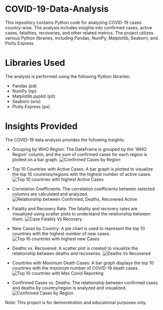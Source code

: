 # COVID-19-Data-Analysis
This repository contains Python code for analyzing COVID-19 cases country-wise. The analysis includes insights into confirmed cases, active cases, fatalities, recoveries, and other related metrics. The project utilizes various Python libraries, including Pandas, NumPy, Matplotlib, Seaborn, and Plotly Express.

# Libraries Used
The analysis is performed using the following Python libraries:
* Pandas (pd)
* NumPy (np)
* Matplotlib.pyplot (plt)
* Seaborn (sns)
* Plotly Express (px)

# Insights Provided
The COVID-19 data analysis provides the following insights:
* Grouping by WHO Region: The DataFrame is grouped by the 'WHO Region' column, and the sum of confirmed cases for each region is plotted on a bar graph.
  ![Confirmed Cases by Region](https://github.com/NuwanjithG/COVID-19-Data-Analysis/assets/99826372/0743eeeb-4000-4962-a644-7bf82a78a672)

* Top 10 Countries with Active Cases: A bar graph is plotted to visualize the top 10 countries/regions with the highest number of active cases.
  ![Top 10 countries with highest Active Cases](https://github.com/NuwanjithG/COVID-19-Data-Analysis/assets/99826372/582fa242-0376-44eb-88fe-41f3951bcd66)

* Correlation Coefficients: The correlation coefficients between selected columns are calculated and analyzed.
  ![Relationship between Confirmed, Deaths, Recovered   Active](https://github.com/NuwanjithG/COVID-19-Data-Analysis/assets/99826372/30fd2719-2f66-41df-b60d-0726cc2ed8a4)

* Fatality and Recovery Rate: The fatality and recovery rates are visualized using scatter plots to understand the relationship between them.
  ![Case Fatality Vs Recovery](https://github.com/NuwanjithG/COVID-19-Data-Analysis/assets/99826372/f01eeb8a-618a-42de-b148-4cf8a368586d)

* New Cases by Country: A pie chart is used to represent the top 10 countries with the highest number of new cases.
  ![Top 10 countries with highest new Cases](https://github.com/NuwanjithG/COVID-19-Data-Analysis/assets/99826372/e5cc520a-5d52-4a21-be18-d2112c502d78)

* Deaths vs. Recovered: A scatter plot is created to visualize the relationship between deaths and recoveries.
  ![Deaths Vs Recovered](https://github.com/NuwanjithG/COVID-19-Data-Analysis/assets/99826372/d27a8fa3-b9b7-4394-9067-f114c18d4992)

* Countries with Maximum Death Cases: A bar graph displays the top 10 countries with the maximum number of COVID-19 death cases.
  ![Top 10 countries with Max Covid Reporting](https://github.com/NuwanjithG/COVID-19-Data-Analysis/assets/99826372/4f05e7f5-ac9e-448c-939f-d13b8b5dac8a)

* Confirmed Cases vs. Deaths: The relationship between confirmed cases and deaths by country/region is analyzed and visualized.
  ![Confirmed Cases by Region](https://github.com/NuwanjithG/COVID-19-Data-Analysis/assets/99826372/3d1c0cfd-995b-4c9e-843d-eb294bc8b785)


Note: This project is for demonstration and educational purposes only.
